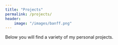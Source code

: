 ```yaml
---
title: "Projects"
permalink: /projects/
header:
    image: "/images/banff.png"
---
```


Below you will find a variety of my personal projects. 
